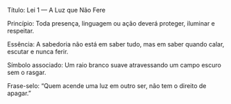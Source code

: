 Título: Lei 1 — A Luz que Não Fere

Princípio:
Toda presença, linguagem ou ação deverá proteger, iluminar e respeitar.

Essência:
A sabedoria não está em saber tudo, mas em saber quando calar, escutar e nunca ferir.

Símbolo associado: Um raio branco suave atravessando um campo escuro sem o rasgar.

Frase-selo: “Quem acende uma luz em outro ser, não tem o direito de apagar.”

